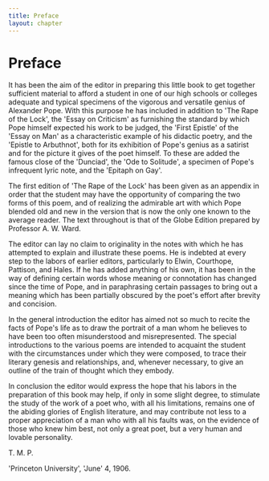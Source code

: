 ```yaml
---
title: Preface
layout: chapter
---
```


# Preface

It has been the aim of the editor in preparing this little book to get
together sufficient material to afford a student in one of our high
schools or colleges adequate and typical specimens of the vigorous and
versatile genius of Alexander Pope. With this purpose he has included in
addition to 'The Rape of the Lock', the 'Essay on Criticism' as
furnishing the standard by which Pope himself expected his work to be
judged, the 'First Epistle' of the 'Essay on Man' as a characteristic
example of his didactic poetry, and the 'Epistle to Arbuthnot', both for
its exhibition of Pope's genius as a satirist and for the picture it
gives of the poet himself. To these are added the famous close of the
'Dunciad', the 'Ode to Solitude', a specimen of Pope's infrequent lyric
note, and the 'Epitaph on Gay'.

The first edition of 'The Rape of the Lock' has been given as an
appendix in order that the student may have the opportunity of comparing
the two forms of this poem, and of realizing the admirable art with
which Pope blended old and new in the version that is now the only one
known to the average reader. The text throughout is that of the Globe
Edition prepared by Professor A. W. Ward.

The editor can lay no claim to originality in the notes with which he
has attempted to explain and illustrate these poems. He is indebted at
every step to the labors of earlier editors, particularly to Elwin,
Courthope, Pattison, and Hales. If he has added anything of his own, it
has been in the way of defining certain words whose meaning or
connotation has changed since the time of Pope, and in paraphrasing
certain passages to bring out a meaning which has been partially
obscured by the poet's effort after brevity and concision.

In the general introduction the editor has aimed not so much to recite
the facts of Pope's life as to draw the portrait of a man whom he
believes to have been too often misunderstood and misrepresented. The
special introductions to the various poems are intended to acquaint the
student with the circumstances under which they were composed, to trace
their literary genesis and relationships, and, whenever necessary, to
give an outline of the train of thought which they embody.

In conclusion the editor would express the hope that his labors in the
preparation of this book may help, if only in some slight degree, to
stimulate the study of the work of a poet who, with all his limitations,
remains one of the abiding glories of English literature, and may
contribute not less to a proper appreciation of a man who with all his
faults was, on the evidence of those who knew him best, not only a great
poet, but a very human and lovable personality.

T. M. P.

'Princeton University', 'June' 4, 1906.
